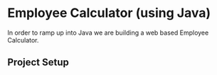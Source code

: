 # Employee Calculator (using Java)

In order to ramp up into Java we are building a web based Employee Calculator.

## Project Setup
